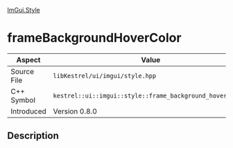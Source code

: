 [ImGui.Style](index.md)
# frameBackgroundHoverColor
| Aspect | Value |
| --- | --- |
| Source File | `libKestrel/ui/imgui/style.hpp` |
| C++ Symbol | `kestrel::ui::imgui::style::frame_background_hover_color` |
| Introduced | Version 0.8.0 |
## Description
